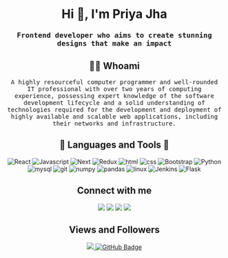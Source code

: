 <!-- <p align="center"><img width="40%" height="auto" src="https://media.istockphoto.com/vectors/woman-with-laptop-sitting-in-nature-and-leaves-concept-illustration-vector-id1139913278?k=20&m=1139913278&s=170667a&w=0&h=uUWuSfPL_zf-Nc16yzFsSDVp5igLwbUXrzu-OyfBx1M="/></p> -->
<!-- <p align="center"><img width="25%" height="auto" src="./assets/Picture1.png"/></p>
<img width="100%" height="auto" src="./assets/github-header-image.png"/><br/> -->
<h1 align="center">Hi 👋, I'm Priya Jha</h1>
<h3 align="center"><samp>Frontend developer who aims to create stunning designs that make an impact</samp></h3>

<!-- <h1 align="center">Hi <img src="https://raw.githubusercontent.com/MartinHeinz/MartinHeinz/master/wave.gif" width="30px">, I'm Priya Jha</h1>
<h3 align="center">I'm a passionate Full Stack Developer from India.</h3> -->


<h2 align="center"> 👨‍💻 Whoami</h2>

<p align="center">
  <samp>A highly resourceful computer programmer and well-rounded IT professional with over two years of computing experience, possessing expert knowledge of the software development lifecycle and a solid understanding of technologies required for the development and deployment of highly available and scalable web applications, including their networks and infrastructure.
  </samp>
</p>
<!-- ## 🚀 Languages and Tools: -->
<h2 align="center">🚀 Languages and Tools 🚀</h2>
<p align="center">
<img src="https://img.shields.io/badge/React-61DAFB.svg?style=for-the-badge&logo=React&logoColor=black" title="React" alt="React"/>
<img src="https://img.shields.io/badge/JavaScript-F7DF1E.svg?style=for-the-badge&logo=JavaScript&logoColor=black" title="Javascript" alt="Javascript"/>
<img src="https://img.shields.io/badge/Next.js-000000.svg?style=for-the-badge&logo=nextdotjs&logoColor=white" title="Next" alt="Next"/>
<img src="https://img.shields.io/badge/Redux-764ABC.svg?style=for-the-badge&logo=Redux&logoColor=white" title="Redux" alt="Redux"/>
<img src="https://img.shields.io/badge/HTML5-E34F26.svg?style=for-the-badge&logo=HTML5&logoColor=white" title="html" alt="html"/>
<img src="https://img.shields.io/badge/CSS3-1572B6.svg?style=for-the-badge&logo=CSS3&logoColor=white" title="css" alt="css"/>
<img src="https://img.shields.io/badge/Bootstrap-7952B3.svg?style=for-the-badge&logo=Bootstrap&logoColor=white" title="Bootstrap" alt="Bootstrap"/>
<img src="https://img.shields.io/badge/Python-3776AB.svg?style=for-the-badge&logo=Python&logoColor=white" title="Python" alt="Python"/>
<img src="https://img.shields.io/badge/MySQL-4479A1.svg?style=for-the-badge&logo=MySQL&logoColor=white" title="mysql" alt="mysql"/>
<img src="https://img.shields.io/badge/Git-F05032.svg?style=for-the-badge&logo=Git&logoColor=white" title="git" alt="git"/>
<img src="https://img.shields.io/badge/NumPy-013243.svg?style=for-the-badge&logo=NumPy&logoColor=white" title="numpy" alt="numpy"/>
<img src="https://img.shields.io/badge/pandas-150458.svg?style=for-the-badge&logo=pandas&logoColor=white" title="pandas" alt="pandas"/>
<img src="https://img.shields.io/badge/Linux-FCC624.svg?style=for-the-badge&logo=Linux&logoColor=black" title="linux" alt="linux"/>
<img src="https://img.shields.io/badge/Jenkins-D24939.svg?style=for-the-badge&logo=Jenkins&logoColor=white" title="Jenkins" alt="Jenkins"/>
<img src="https://img.shields.io/badge/Flask-000000.svg?style=for-the-badge&logo=Flask&logoColor=white" title="Flask" alt="Flask"/>
</p>

<!-- ## Connect with me: -->
<h2 align="center">Connect with me</h2>
<p align="center">
<a href = "https://www.linkedin.com/in/priyajha17/"><img src="https://img.icons8.com/fluent/48/000000/linkedin.png"/></a>
<a href = "#"><img src="https://img.icons8.com/fluent/48/000000/twitter.png"/></a>
<a href = "#"><img src="https://img.icons8.com/fluent/48/000000/instagram-new.png"/></a>
<a href = "#"><img src="https://img.icons8.com/color/48/000000/youtube-play.png"/></a>
</p>
<!-- ## ❤ Views and Followers -->
<h2 align="center">Views and Followers</h2>
<p align="center">
<a href="https://github.com/Meghna-DAS/github-profile-views-counter">
    <img src="https://komarev.com/ghpvc/?username=Priyajha77">
</a>
<a href="https://github.com/Priyajha77?tab=followers"><img src="https://img.shields.io/github/followers/Priyajha017?label=Followers&style=social" alt="GitHub Badge"></a></p>
